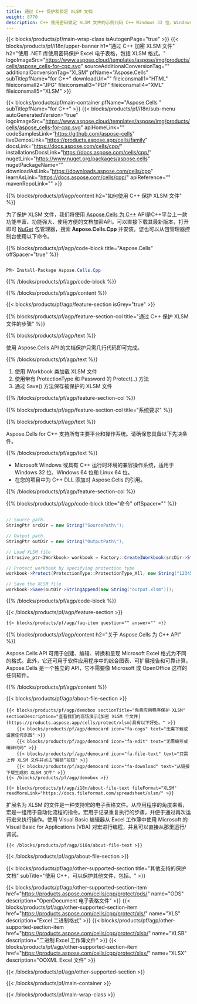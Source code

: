 ```yaml
---
title: 通过 C++ 保护和锁定 XLSM 文档
weight: 8770
description: C++ 使用密码锁定 XLSM 文件的示例代码 C++ Windows 32 位、Windows 64 位和 Linux 64 位运行时环境。
---
```

{{< blocks/products/pf/main-wrap-class isAutogenPage="true" >}}
{{< blocks/products/pf/i18n/upper-banner h1="通过 C++ 加密 XLSM 文件" h2="使用 .NET 库使用密码保护 Excel 电子表格，包括 XLSM 格式。" logoImageSrc="https://www.aspose.cloud/templates/aspose/img/products/cells/aspose_cells-for-cpp.svg" sourceAdditionalConversionTag="" additionalConversionTag="XLSM" pfName="Aspose.Cells" subTitlepfName="for C++" downloadUrl="" fileiconsmall1="HTML" fileiconsmall2="JPG" fileiconsmall3="PDF" fileiconsmall4="XML" fileiconsmall5="XLSM" >}}

{{< blocks/products/pf/main-container pfName="Aspose.Cells " subTitlepfName="for C++" >}}
{{< blocks/products/pf/i18n/sub-menu autoGeneratedVersion="true" logoImageSrc="https://www.aspose.cloud/templates/aspose/img/products/cells/aspose_cells-for-cpp.svg" apiHomeLink="" codeSamplesLink="https://github.com/aspose-cells" liveDemosLink="https://products.aspose.app/cells/family" docsLink="https://docs.aspose.com/cells/cpp/" installationsDocsLink="https://docs.aspose.com/cells/cpp/" nugetLink="https://www.nuget.org/packages/aspose.cells" nugetPackageName="" downloadAsLink="https://downloads.aspose.com/cells/cpp" learnAsLink="https://docs.aspose.com/cells/cpp/" apiReference="" mavenRepoLink="" >}}

{{% blocks/products/pf/agp/content h2="如何使用 C++ 保护 XLSM 文件" %}}

为了保护 XLSM 文件，我们将使用
 [Aspose.Cells 为 C++](https://products.aspose.com/cells/cpp) 
API是C++平台上一款功能丰富、功能强大、使用方便的文档加密API。可以直接下载其最新版本，打开即可
 [NuGet](https://www.nuget.org/packages/aspose.cells) 
包管理器，搜索
 **Aspose.Cells.Cpp** 
并安装。您也可以从包管理器控制台使用以下命令。

{{% blocks/products/pf/agp/code-block title="Aspose.Cells" offSpacer="true" %}}

```cs

PM> Install-Package Aspose.Cells.Cpp

```

{{% /blocks/products/pf/agp/code-block %}}

{{% /blocks/products/pf/agp/content %}}

{{< blocks/products/pf/agp/feature-section isGrey="true" >}}

{{% blocks/products/pf/agp/feature-section-col title="通过 C++ 保护 XLSM 文件的步骤" %}}

{{% blocks/products/pf/agp/text %}}

使用 Aspose.Cells API 的文档保护只需几行代码即可完成。

{{% /blocks/products/pf/agp/text %}}

1. 使用 IWorkbook 类加载 XLSM 文件
1. 使用带有 ProtectionType 和 Password 的 Protect(..) 方法
1. 通过 Save() 方法保存被保护的 XLSM 文件

{{% /blocks/products/pf/agp/feature-section-col %}}

{{% blocks/products/pf/agp/feature-section-col title="系统要求" %}}

{{% blocks/products/pf/agp/text %}}

Aspose.Cells for C++ 支持所有主要平台和操作系统。请确保您具备以下先决条件。

{{% /blocks/products/pf/agp/text %}}

-  Microsoft Windows 或具有 C++ 运行时环境的兼容操作系统，适用于 Windows 32 位、Windows 64 位和 Linux 64 位。
- 在您的项目中为 C++ DLL 添加对 Aspose.Cells 的引用。

{{% /blocks/products/pf/agp/feature-section-col %}}

{{% blocks/products/pf/agp/code-block title="命令" offSpacer="" %}}

```cs

// Source path.
StringPtr srcDir = new String("SourcePath\");

// Output path.
StringPtr outDir = new String("OutputPath\");

// Load XLSM file
intrusive_ptr<IWorkbook> workbook = Factory::CreateIWorkbook(srcDir->StringAppend(new String("sourceFile.xlsm")));

// Protect workbook by specifying protection type
workbook->Protect(ProtectionType::ProtectionType_All, new String("12345"));

// Save the XLSM file
workbook->Save(outDir->StringAppend(new String("output.xlsm")));

```

{{% /blocks/products/pf/agp/code-block %}}

{{< /blocks/products/pf/agp/feature-section >}}

    {{< blocks/products/pf/agp/faq-item question="" answer="" >}}
 

<!-- aboutfile Starts -->

{{% blocks/products/pf/agp/content h2="关于 Aspose.Cells 为 C++ API" %}}

 Aspose.Cells API 可用于创建、编辑、转换和呈现 Microsoft Excel 格式为不同的格式。此外，它还可用于软件应用程序中的综合图表、可扩展报告和可靠计算。 Aspose.Cells 是一个独立的 API，它不需要像 Microsoft 或 OpenOffice 这样的任何软件。



{{% /blocks/products/pf/agp/content %}}

{{< blocks/products/pf/agp/about-file-section >}}

    {{< blocks/products/pf/agp/demobox sectionTitle="免费应用程序保护 XLSM" sectionDescription="查看我们的现场演示[加密 XLSM 个文件](https://products.aspose.app/cells/protect/xlsm)具有以下好处。" >}}
        {{< blocks/products/pf/agp/democard icon="fa-cogs" text="无需下载或设置任何东西" >}}
        {{< blocks/products/pf/agp/democard icon="fa-edit" text="无需编写或编译代码" >}}
        {{< blocks/products/pf/agp/democard icon="fa-file-text" text="只需上传 XLSM 文件并点击“解锁”按钮" >}}
        {{< blocks/products/pf/agp/democard icon="fa-download" text="从链接下载生成的 XLSM 文件" >}}
    {{< /blocks/products/pf/agp/demobox >}}

    {{< blocks/products/pf/agp/i18n/about-file-text fileFormat="XLSM" readMoreLink="https://docs.fileformat.com/spreadsheet/xlsm/" >}}
扩展名为 XLSM 的文件是一种支持宏的电子表格文件。从应用程序的角度来看，宏是一组用于自动化流程的指令。宏用于记录重复执行的步骤，并便于通过再次运行宏来执行操作。使用 Visual Basic 编辑器从 Excel 工作簿中使用 Microsoft 的 Visual Basic for Applications (VBA) 对宏进行编程，并且可以直接从那里运行/调试。

    {{< /blocks/products/pf/agp/i18n/about-file-text >}}

{{< /blocks/products/pf/agp/about-file-section >}}

<!-- aboutfile Ends -->

{{< blocks/products/pf/agp/other-supported-section title="其他支持的保护文档" subTitle="使用 C++，可以保护其他文件，包括。" >}}

{{< blocks/products/pf/agp/other-supported-section-item href="https://products.aspose.com/cells/cpp/protect/ods/" name="ODS" description="OpenDocument 电子表格文件" >}}
{{< blocks/products/pf/agp/other-supported-section-item href="https://products.aspose.com/cells/cpp/protect/xls/" name="XLS" description="Excel 二进制格式" >}}
{{< blocks/products/pf/agp/other-supported-section-item href="https://products.aspose.com/cells/cpp/protect/xlsb/" name="XLSB" description="二进制 Excel 工作簿文件" >}}
{{< blocks/products/pf/agp/other-supported-section-item href="https://products.aspose.com/cells/cpp/protect/xlsx/" name="XLSX" description="OOXML Excel 文件" >}}

{{< /blocks/products/pf/agp/other-supported-section >}}

{{< /blocks/products/pf/main-container >}}
    
{{< /blocks/products/pf/main-wrap-class >}}

